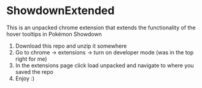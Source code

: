 # ShowdownExtended
This is an unpacked chrome extension that extends the functionality of the hover tooltips in Pokémon Showdown

1.  Download this repo and unzip it somewhere
2.  Go to chrome -> extensions -> turn on developer mode (was in the top right for me)
3.  In the extensions page click load unpacked and navigate to where you saved the repo
4.  Enjoy :) 
